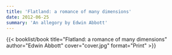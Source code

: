 ```yaml
---
title: 'Flatland: a romance of many dimensions'
date: 2012-06-25
summary: 'An allegory by Edwin Abbott'
---
```


{{< booklist/book
title="Flatland: a romance of many dimensions"
author="Edwin Abbott"
cover="cover.jpg"
format="Print" >}}
